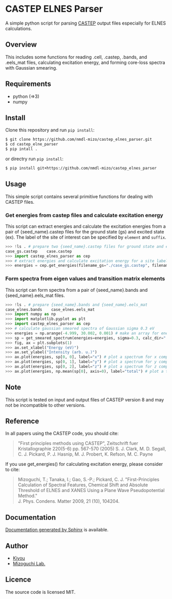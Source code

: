 # CASTEP ELNES Parser

A simple python script for parsing [CASTEP](http://www.castep.org/) output files especially for ELNES calculations.

## Overview

This includes some functions for reading .cell, .castep, .bands, and .eels_mat files, calculating excitation energy, and forming core-loss spectra with Gaussian smearing.

## Requirements

- python (=>3)
- numpy

## Install

Clone this repository and run `pip install`:

``` bash
$ git clone https://github.com/nmdl-mizo/castep_elnes_parser.git
$ cd castep_elne_parser
$ pip intall .
```

or directry run `pip install`:

``` bash
$ pip install git+https://github.com/nmdl-mizo/castep_elnes_parser
```

## Usage

This simple script contains several primitive functions for dealing with CASTEP files.

### Get energies from castep files and calculate excitation energy

This script can extract energies and calculate the excitation energies from a pair of {seed_name}.castep files for the ground state (gs) and excited state (ex).
The label of the site of interest can be specified by `element` and `suffix`.

``` python
>>> !ls . # prepare two {seed_name}.castep files for ground state and excitated state
case_gs.castep    case.castep
>>> import castep_elnes_parser as cep
>>> # extract energies and calculate excitation energy for a site labelled as "C:ex"
>>> energies = cep.get_energies(filename_gs="./case_gs.castep", filename_ex="./case.castep", element="C", suffix=":ex")
```

### Form spectra from eigen values and transition matrix elements

This script can form spectra from a pair of {seed_name}.bands and {seed_name}.eels_mat files.

``` python
>>> !ls . # prepare {seed_name}.bands and {seed_name}.eels_mat
case_elnes.bands    case_elnes.eels_mat
>>> import numpy as np
>>> import matplotlib.pyplot as plt
>>> import castep_elnes_parser as cep
>>> # calculate gaussian smeared spectra of Gaussian sigma 0.3 eV
>>> energies = np.arange(-4.999, 30.002, 0.001) # make an array for energies with a desired range and resolution
>>> sp = get_smeared_spectrum(energies=energies, sigma=0.3, calc_dir=".", seed_name="case_elnes") # parse and make spectra by gaussian smearing with sigma
>>> fig, ax = plt.subplots(1)
>>> ax.set_xlabel("Energy (eV)")
>>> ax.set_ylabel("Intensity (arb. u.)")
>>> ax.plot(energies, sp[0, 0], label="x") # plot a spectrum for x component of the 1st core projection
>>> ax.plot(energies, sp[0, 1], label="y") # plot a spectrum for y component of the 1st core projection
>>> ax.plot(energies, sp[0, 2], label="z") # plot a spectrum for z component of the 1st core projection
>>> ax.plot(energies, np.mean(sp[0], axis=0), label="total") # plot a total spectrum of the 1st core projection
```

## Note

This script is tested on input and output files of CASTEP version 8 and may not be incompatible to other versions.

## Reference

In all papers using the CASTEP code, you should cite:
> "First principles methods using CASTEP",
> Zeitschrift fuer Kristallographie 220(5-6) pp. 567-570 (2005)
> S. J. Clark, M. D. Segall, C. J. Pickard, P. J. Hasnip, M. J. Probert, K. Refson, M. C. Payne

If you use get_energies() for calculating excitation energy, please consider to cite:
> Mizoguchi, T.; Tanaka, I.; Gao, S.-P.; Pickard, C. J.
> "First-Principles Calculation of Spectral Features, Chemical Shift and Absolute Threshold of ELNES and XANES Using a Plane Wave Pseudopotential Method." \
> J. Phys. Condens. Matter 2009, 21 (10), 104204.

## Documentation

[Documentation generated by Sphinx](https://nmdl-mizo.github.io/castep_elnes_parser/index.html) is available.

## Author

- [Kiyou](https://github.com/kiyou)
- [Mizoguchi Lab.](https://github.com/nmdl-mizo)

## Licence

The source code is licensed MIT.
